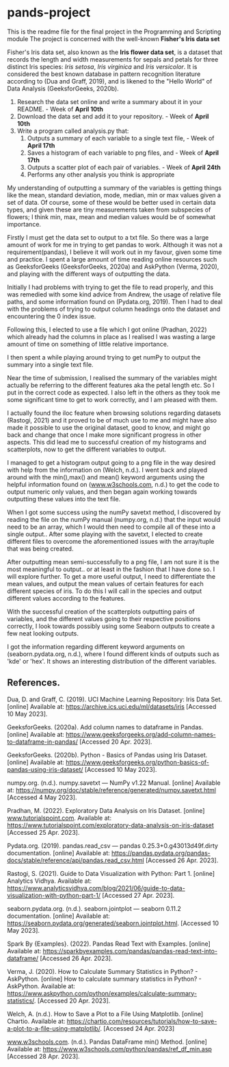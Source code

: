 # pands-project
This is the readme file for the final project in the Programming and Scripting module
The project is concerned with the well-known **Fisher's Iris data set**

Fisher's Iris data set, also known as the **Iris flower data set**, is a dataset that records the length and width measurements for sepals and petals for three distinct Iris species: *Iris setosa*, *Iris virginica* and *Iris versicolor*.
It is considered the best known database in pattern recognition literature according to (Dua and Graff, 2019), and is likened to the "Hello World" of Data Analysis (GeeksforGeeks, 2020b).

1. Research the data set online and write a summary about it in your README. - Week of **April 10th**
2. Download the data set and add it to your repository.                      - Week of **April 10th**
3. Write a program called analysis.py that:
    1. Outputs a summary of each variable to a single text file,             - Week of **April 17th**
    2. Saves a histogram of each variable to png files, and                  - Week of **April 17th**
    3. Outputs a scatter plot of each pair of variables.                     - Week of **April 24th**
    4. Performs any other analysis you think is appropriate


My understanding of outputting a summary of the variables is getting things like the mean, standard deviation, mode, median, min or max values given a set of data.
Of course, some of these would be better used in certain data types, and given these are tiny measurements taken from subspecies of flowers; I think min, max, mean and median values would be of somewhat importance.

Firstly I must get the data set to output to a txt file. So there was a large amount of work for me in trying to get pandas to work. Although it was not a requirement(pandas), I believe it will work out in my favour, given some time and practice.
I spent a large amount of time reading online resources such as GeeksforGeeks (GeeksforGeeks, 2020a) and AskPython (Verma, 2020), and playing with the different ways of outputting the data.

Initially I had problems with trying to get the file to read properly, and this was remedied with some kind advice from Andrew, the usage of relative file paths, and some information found on (Pydata.org, 2019).
Then I had to deal with the problems of trying to output column headings onto the dataset and encountering the 0 index issue.

Following this, I elected to use a file which I got online (Pradhan, 2022) which already had the columns in place as I realised I was wasting a large amount of time on something of little relative importance.

I then spent a while playing around trying to get numPy to output the summary into a single text file.

Near the time of submission, I realised the summary of the variables might actually be referring to the different features aka the petal length etc. So I put in the correct code as expected. I also left in the others as they took me some significant time to get to work correctly, and I am pleased with them.

I actually found the iloc feature when browsing solutions regarding datasets (Rastogi, 2021) and it proved to be of much use to me and might have also made it possible to use the original dataset, good to know, and might go back and change that once I make more significant progress in other aspects. 
This did lead me to successful creation of my histograms and scatterplots, now to get the different variables to output.

I managed to get a histogram output going to a png file in the way desired with help from the information on (Welch, n.d.). 
I went back and played around with the min(),max() and mean() keyword arguments using the helpful information found on (www.w3schools.com, n.d.) to get the code to output numeric only values, and then began again working towards outputting these values into the text file.

When I got some success using the numPy savetxt method, I discovered by reading the file on the numPy manual (numpy.org, n.d.) that the input would need to be an array, which I would then need to compile all of these into a single output..
After some playing with the savetxt, I elected to create different files to overcome the aforementioned issues with the array/tuple that was being created.

After outputting mean semi-successfully to a png file, I am not sure it is the most meaningful to output.. or at least in the fashion that I have done so. I will explore further. 
To get a more useful output, I need to differentiate the mean values, and output the mean values of certain features for each different species of iris. To do this I will call in the species and output different values according to the features.

With the successful creation of the scatterplots outputting pairs of variables, and the different values going to their respective positions correctly, I look towards possibly using some Seaborn outputs to create a few neat looking outputs.

I got the information regarding different keyword arguments on (seaborn.pydata.org, n.d.), where I found different kinds of outputs such as 'kde' or 'hex'. It shows an interesting distribution of the different variables.


## References.

Dua, D. and Graff, C. (2019). UCI Machine Learning Repository: Iris Data Set. [online] Available at: https://archive.ics.uci.edu/ml/datasets/iris [Accessed 10 May 2023].

GeeksforGeeks. (2020a). Add column names to dataframe in Pandas. [online] Available at: https://www.geeksforgeeks.org/add-column-names-to-dataframe-in-pandas/ [Accessed 20 Apr. 2023].

GeeksforGeeks. (2020b). Python - Basics of Pandas using Iris Dataset. [online] Available at: https://www.geeksforgeeks.org/python-basics-of-pandas-using-iris-dataset/ [Accessed 10 May 2023].

numpy.org. (n.d.). numpy.savetxt — NumPy v1.22 Manual. [online] Available at: https://numpy.org/doc/stable/reference/generated/numpy.savetxt.html [Accessed 4 May 2023].

Pradhan, M. (2022). Exploratory Data Analysis on Iris Dataset. [online] www.tutorialspoint.com. Available at: https://www.tutorialspoint.com/exploratory-data-analysis-on-iris-dataset [Accessed 25 Apr. 2023].

Pydata.org. (2019). pandas.read_csv — pandas 0.25.3+0.g43013d49f.dirty documentation. [online] Available at: https://pandas.pydata.org/pandas-docs/stable/reference/api/pandas.read_csv.html [Accessed 26 Apr. 2023].

Rastogi, S. (2021). Guide to Data Visualization with Python: Part 1. [online] Analytics Vidhya. Available at: https://www.analyticsvidhya.com/blog/2021/06/guide-to-data-visualization-with-python-part-1/ [Accessed 27 Apr. 2023].

seaborn.pydata.org. (n.d.). seaborn.jointplot — seaborn 0.11.2 documentation. [online] Available at: https://seaborn.pydata.org/generated/seaborn.jointplot.html. [Accessed 10 May 2023].

Spark By {Examples}. (2022). Pandas Read Text with Examples. [online] Available at: https://sparkbyexamples.com/pandas/pandas-read-text-into-dataframe/ [Accessed 26 Apr. 2023].

Verma, J. (2020). How to Calculate Summary Statistics in Python? - AskPython. [online] How to calculate summary statistics in Python? - AskPython. Available at: https://www.askpython.com/python/examples/calculate-summary-statistics/. [Accessed 20 Apr. 2023].

Welch, A. (n.d.). How to Save a Plot to a File Using Matplotlib. [online] Chartio. Available at: https://chartio.com/resources/tutorials/how-to-save-a-plot-to-a-file-using-matplotlib/. [Accessed 24 Apr. 2023]

www.w3schools.com. (n.d.). Pandas DataFrame min() Method. [online] Available at: https://www.w3schools.com/python/pandas/ref_df_min.asp [Accessed 28 Apr. 2023].
